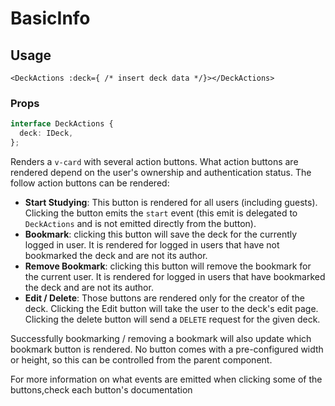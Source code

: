 # BasicInfo
## Usage
```vue
<DeckActions :deck={ /* insert deck data */}></DeckActions>
```

### Props
```typescript
interface DeckActions {
  deck: IDeck,
};
```

Renders a ``v-card`` with several action buttons. What action buttons are rendered depend on the user's ownership and authentication status. The follow action buttons can be rendered:

* **Start Studying**: This button is rendered for all users (including guests). Clicking the button emits the ``start`` event (this emit is delegated to ``DeckActions`` and is not emitted directly from the button).
* **Bookmark**: clicking this button will save the deck for the currently logged in user. It is rendered for logged in users that have not bookmarked the deck and are not its author.
* **Remove Bookmark**: clicking this button will remove the bookmark for the current user. It is rendered for logged in users that have bookmarked the deck and are not its author.
* **Edit / Delete**: Those buttons are rendered only for the creator of the deck. Clicking the Edit button will take the user to the deck's edit page. Clicking the delete button will send a ``DELETE`` request for the given deck.

Successfully bookmarking / removing a bookmark will also update which bookmark button is rendered. No button comes with a pre-configured width or height, so this can be controlled from the parent component.

For more information on what events are emitted when clicking some of the buttons,check each button's documentation
